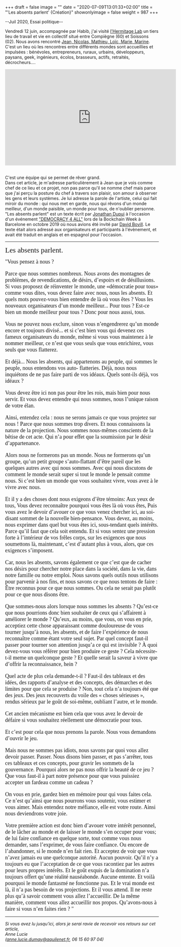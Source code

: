 +++
draft = false
image = ""
date = "2020-07-09T13:01:33+02:00"
title = "'Les absents parlent' {Création}"
showonlyimage = false
weight = 987
+++

--Juil 2020, Essai politique--
     
Vendredi 12 juin, accompagnée par Habib, j'ai visité [l'Hermitage Lab](https://www.hermitagelelab.com/) un tiers lieu de travail et vie en collectif situé entre Compiègne (60) et Soissons (02). Nous avons rencontré [Jean, Nicolas, Mathieu, Loïc, Marie, Marine](https://www.hermitagelelab.com/l_hermitage/). C'est un lieu où les rencontres entre différents mondes sont accueillies et impulsées : bénévoles, entrepreneurs, ruraux, urbains, développeurs, paysans, geek, ingénieurs, écolos, brasseurs, actifs, retraités, décrocheurs....
<!--more-->  

<iframe width="560" height="315" src="https://www.youtube.com/embed/Rd1xTx78Vx8" frameborder="0" allow="accelerometer; autoplay; encrypted-media; gyroscope; picture-in-picture" allowfullscreen></iframe>
<br><br>


C'est une équipe qui se permet de rêver grand.   
Dans cet article, je m'adresse particulièrement à Jean que je vois comme chef de ce lieu et ce projet, non pas parce qu'il se nomme chef mais parce que j'ai perçu la posture du chef à travers son plaisir, son amour à observer les gens et leurs systèmes. Je lui adresse la parole de l'artiste, celui qui fait miroir du monde : qui nous met en garde, nous qui rêvons d'un monde meilleur, d'un monde paisible, un monde pour tous, de n'oublier personne.   
"Les absents parlent" est un texte écrit par [Jonathan Dupui](https://blog.association-tedua.fr/accueil/jonathan-dupui-enseignant-discipline-du-jeu-theatre-clown/) à l'occasion d'un événement ["DEMOCRACY 4 ALL"](https://www.democracy4all.barcelona/) lors de la Bockchain Week à Barcelone en octobre 2019 où nous avions été invité par [David Bovill](http://david.bovill.me/view/welcome-visitors/view/my-sites/view/davids-writing-sites). Le texte était alors adressé aux organisateurs et participants à l'évènement, et avait été traduit en anglais et en espagnol pour l'occasion.

---



<font face = "Courier M" size = "5">Les absents parlent. </font>

<font face = "Courier M" size = "4">"Vous pensez à nous ? 

Parce que nous sommes nombreux. 
Nous avons des montagnes de problèmes, de revendications, de désirs, d’espoirs et de désillusions. 
Si vous proposez de réinventer le monde, une «démocratie pour tous» comme vous dites, vous devez faire avec nous, nous les absents. 
Et quels mots pouvez-vous bien entendre de là où vous êtes ? Vous les nouveaux organisateurs d’un monde meilleur... Pour tous ? Est-ce bien un monde meilleur pour tous ? 
Donc pour nous aussi, tous. 

Vous ne pouvez nous exclure, sinon vous n’engendrerez qu’un monde encore et toujours divisé... et si c’est bien vous qui devenez ces fameux organisateurs du monde, même si vous vous maintenez à le nommer meilleur, ce n’est que vous seuls que vous enrichirez, vous seuls que vous flatterez. 

Et déjà... Nous les absents, qui appartenons au peuple, qui sommes le peuple, nous entendons vos auto- flatteries. 
Déjà, nous nous inquiétons de ne pas faire parti de vos idéaux. Quels sont-ils déjà, vos idéaux ?

Vous devez être ici non pas pour être les rois, mais bien pour nous servir. 
Et vous devez entendre qui nous sommes, nous l’unique raison de votre élan. 

Ainsi, entendez cela : nous ne serons jamais ce que vous projetez sur nous ! 
Parce que nous sommes trop divers. 
Et nous connaissons la nature de la projection. 
Nous sommes nous-mêmes conscients de la bêtise de cet acte. Qui n’a pour effet que la soumission par le désir d’appartenance. 

Alors nous ne formerons pas un monde. 
Nous ne formerons qu’un groupe, qu’un petit groupe s’auto-flattant d’être pareil que les quelques autres avec qui nous sommes. Avec qui nous discutons de comment le monde serait super si tout le monde le pensait comme nous. 
Si c’est bien un monde que vous souhaitez vivre, vous avez à le vivre avec nous. 

Et il y a des choses dont nous exigeons d’être témoins: 
Aux yeux de tous, 
Vous devez reconnaître pourquoi vous êtes là où vous êtes, 
Puis vous avez le devoir d’avouer ce que vous venez chercher ici, au soi-disant sommet de la nouvelle bien-pensance. 
Vous devez, au moins, nous exprimer dans quel but vous êtes ici, sous-tendant quels intérêts. 
Parce qu’il faut que cela soit entendu. 
Et si vous sentez une pression forte à l’intérieur de vos frêles corps, sur les exigences que nous soumettons là, maintenant, c’est d’autant plus à vous, alors, que ces exigences s’imposent. 

Car, nous les absents, savons également ce que c’est que de cacher nos désirs pour chercher notre place dans la société, dans la vie, dans notre famille ou notre emploi. Nous savons quels outils nous utilisons pour parvenir à nos fins, et nous savons ce que nous tentons de faire : 
Être reconnus pour ce que nous sommes. Ou cela ne serait pas plutôt pour ce que nous disons être. 

Que sommes-nous alors lorsque nous sommes les absents ? 
Qu’est-ce que nous pourrions donc bien souhaiter de ceux qui s’affairent à améliorer le monde ? 
Qu’eux, au moins, que vous, on vous en prie, acceptiez cette chose apparaissant comme douloureuse de vous tourner jusqu’à nous, les absents, et de faire l’expérience de nous reconnaître comme étant votre seul sujet. 
Par quel concept faut-il passer pour tourner son attention jusqu’a ce qui est invisible ? 
À quoi devez-vous vous référer pour bien produire ce geste ? Cela nécessite-t-il meme un quelconque geste ?
Et quelle serait la saveur à vivre que d’offrir la reconnaissance, hein ?

Quel acte de plus cela demande-t-il ? Faut-il des tableaux et des idées, des rapports d’analyse et des concepts, des démarches et des limites pour que cela se produise ? 
Non, tout cela n’a toujours été que des jeux. Des jeux recouverts du voile des « choses sérieuses », rendus sérieux par le goût de soi-même, oubliant l’autre, et le monde.

Cet ancien mécanisme est bien cela que vous avez le devoir de défaire si vous souhaitez réellement une démocratie pour tous.

Et c’est pour cela que nous prenons la parole. Nous vous demandons d’ouvrir le jeu.

Mais nous ne sommes pas idiots, nous savons par quoi vous allez devoir passer. Passer. Nous disons bien passer, et pas s’arrêter, tous ces tableaux et ces concepts, pour gravir les sommets de la gouvernance. 
Pourquoi alors ne pas nous offrir la beauté de ce jeu ?
Que vous faut-il à part notre présence pour que vous puissiez accepter un fardeau comme un cadeau ?

On vous en prie, gardez bien en mémoire pour qui vous faites cela.
Ce n’est qu’ainsi que nous pourrons vous soutenir, vous estimer et vous aimer.
Mais entendez notre méfiance, elle est votre route.
Ainsi nous deviendrons votre joie.

Votre première action est donc bien d’avouer votre intérêt personnel, de le lâcher au monde et de laisser le monde s’en occuper pour vous; de lui faire confiance en quelque sorte, tout comme vous nous demander, sans l’exprimer, de vous faire confiance. Ou encore de l’abandonner, si le monde n’en fait rien. Et acceptez de voir que vous n’avez jamais eu une quelconque autorité. Aucun pouvoir.
Qu’il n’y a toujours eu que l’acceptation de ce que vous racontiez par les autres pour leurs propres intérêts.
Et le goût exquis de la domination n’a toujours offert qu’une réalité nauséabonde.
Aucune entente. Et voilà pourquoi le monde fantasmé ne fonctionne pas.
Et le vrai monde est là, il n’a pas besoin de vos projections.
Et il vous attend.
Il ne reste plus qu’à savoir comment vous allez l’accueillir.
De la même manière, comment vous allez accueillir nos propos.
Qu’avons-nous à faire si vous n’en faites rien ? "</font>

---



*Si vous avez lu jusqu'ici, alors je serai ravie de recevoir vos retours sur cet article,  
Anne Lucie   
(anne.lucie.dumay@aquilenet.fr, 06 15 60 97 04)*

